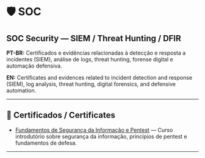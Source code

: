 # 🛡️ SOC

## SOC Security — SIEM / Threat Hunting / DFIR

**PT-BR:** Certificados e evidências relacionadas à detecção e resposta a incidentes (SIEM), análise de logs, threat hunting, forense digital e automação defensiva.  

**EN:** Certificates and evidences related to incident detection and response (SIEM), log analysis, threat hunting, digital forensics, and defensive automation.

---

## 📜 Certificados / Certificates

- [Fundamentos de Segurança da Informação e Pentest](./certificates/fundamentos-de-seguranca-da-informacao-e-pentest.pdf) — Curso introdutório sobre segurança da informação, princípios de pentest e fundamentos de defesa.

---
